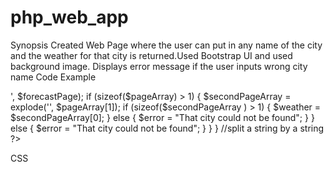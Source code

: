 # php_web_app
Synopsis
Created Web Page where the user can put in any name of the city and the weather for that city is returned.Used Bootstrap UI and used background image.
Displays error message if the user inputs wrong city name
Code Example

<?php
		//to know that an array as a certain keys

			$weather = "";
			$error = "";
			$city = "";
			
		if (array_key_exists('city', $_GET)) {
			
		//removing spaces in the string
		
		$city = str_replace(' ', '', $_GET['city']);
		
		$file_headers = @get_headers("http://www.weather-forecast.com/locations/".$city."/forecasts/latest");
		
		if(!$file_headers || $file_headers[0] == 'HTTP/1.1 404 Not Found') {
			
			$error = "That city could not exist";
			
		        } else {
							
		$forecastPage = file_get_contents("http://www.weather-forecast.com/locations/".$city."/forecasts/latest");
		
		$pageArray = explode('3 Day Weather Forecast Summary:</b><span class="read-more-small"><span class="read-more-content">', $forecastPage);
		
		if (sizeof($pageArray) > 1) {
					
		$secondPageArray = explode('</span></span></span>', $pageArray[1]);
		
		if (sizeof($secondPageArray ) > 1) {
			
			
		
		$weather = $secondPageArray[0];
				} else {
					
				$error = "That city could not be found";
				
				}
				
		
			} else {
				
				$error = "That city could not be found";
			}
		
		}
	}
//split a string by a string
 ?>
CSS
<style type="text/css">
		
		html { 
			  background: url(images/background.jpg) no-repeat center center fixed; 
			  -webkit-background-size: cover;
			  -moz-background-size: cover;
			  -o-background-size: cover;
			  background-size: cover;
			}
		
		body{
			
			background:none;
		}
		.container {
			
			text-align:center;
			margin-top:100px;
			width:450px;
		}
		input {
			
			margin: 20px 0;
			
		}
		
		#weather {
			
			margin-top:15px;
		}
	
	</style>
